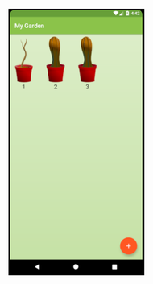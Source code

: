 ![](https://github.com/LIMON100/Android-Porjects/blob/master/Garden%20App/app/src/main/res/drawable/images/g1.PNG)

